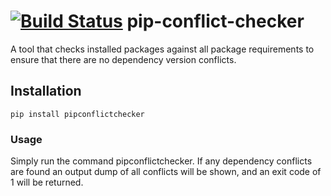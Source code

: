 [![Build Status](https://travis-ci.org/ambitioninc/pip-conflict-checker.png)](https://travis-ci.org/ambitioninc/pip-conflict-checker)
pip-conflict-checker
====================

A tool that checks installed packages against all package requirements to ensure that there are no dependency version conflicts.

## Installation
```
pip install pipconflictchecker
```

### Usage
Simply run the command pipconflictchecker. If any dependency conflicts are found an output dump of all conflicts will be shown,
and an exit code of 1 will be returned.